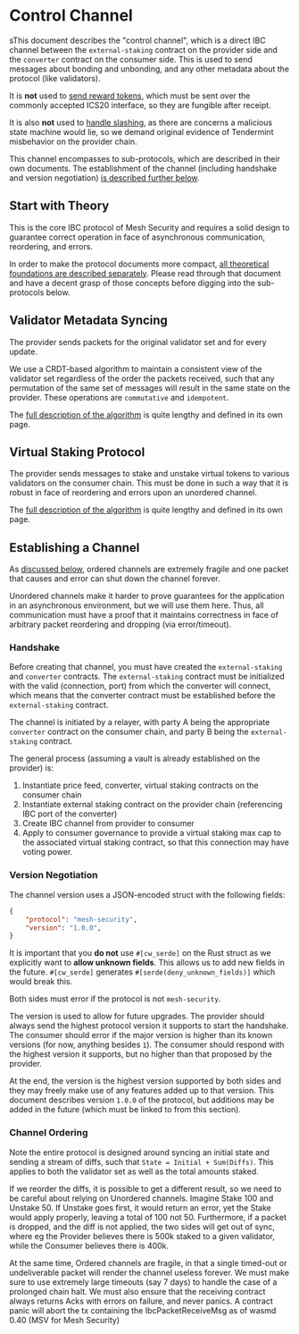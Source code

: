 # Control Channel

sThis document describes the "control channel", which is a direct IBC channel between the
`external-staking` contract on the provider side and the `converter` contract
on the consumer side. This is used to send messages about bonding and unbonding,
and any other metadata about the protocol (like validators).

It is **not** used to [send reward tokens](./Rewards.md), which must be sent over
the commonly accepted ICS20 interface, so they are fungible after receipt.

It is also **not** used to [handle slashing](./Slashing.md), as there are concerns
a malicious state machine would lie, so we demand original evidence of Tendermint
misbehavior on the provider chain.

This channel encompasses to sub-protocols, which are described in their own documents.
The establishment of the channel (including handshake and version negotiation) 
[is described further below](#establishing-a-channel).

## Start with Theory

This is the core IBC protocol of Mesh Security and requires a solid design to guarantee
correct operation in face of asynchronous communication, reordering, and errors.

In order to make the protocol documents more compact, 
[all theoretical foundations are described separately](./Serializability.md).
Please read through that document and have a decent grasp of those concepts before
digging into the sub-protocols below.

## Validator Metadata Syncing

The provider sends packets for the original validator set and for every update.

We use a CRDT-based algorithm to maintain a consistent view of the validator set regardless
of the order the packets received, such that any permutation of the same set of messages
will result in the same state on the provider. These operations are `commutative` and `idempotent`.

The [full description of the algorithm](./ValidatorSet.md) is quite lengthy and defined in its own page.

## Virtual Staking Protocol

The provider sends messages to stake and unstake virtual tokens to various validators
on the consumer chain. This must be done in such a way that it is robust in face
of reordering and errors upon an unordered channel.

The [full description of the algorithm](./Staking.md) is quite lengthy and defined in its own page.


## Establishing a Channel

As [discussed below](#channel-ordering), ordered channels are extremely fragile and
one packet that causes and error can shut down the channel forever.

Unordered channels make it harder to prove guarantees for the application in an asynchronous
environment, but we will use them here. Thus, all communication must have a proof that
it maintains correctness in face of arbitrary packet reordering and dropping (via error/timeout).

### Handshake

Before creating that channel, you must have created the `external-staking` and
`converter` contracts. The `external-staking` contract must be initialized with
the valid (connection, port) from which the converter will connect, which means that
the converter contract must be established before the `external-staking` contract.

The channel is initiated by a relayer, with party A being the appropriate `converter`
contract on the consumer chain, and party B being the `external-staking` contract.

The general process (assuming a vault is already established on the provider) is:

1. Instantiate price feed, converter, virtual staking contracts on the consumer chain
2. Instantiate external staking contract on the provider chain (referencing IBC port of the converter)
3. Create IBC channel from provider to consumer
4. Apply to consumer governance to provide a virtual staking max cap to the associated virtual staking contract, so that this connection may have voting power.

### Version Negotiation

The channel version uses a JSON-encoded struct with the following fields:

```json
{
    "protocol": "mesh-security",
    "version": "1.0.0",
}
```

It is important that you **do not** use `#[cw_serde]` on the Rust struct as we explicitly
want to **allow unknown fields**. This allows us to add new fields in the future.
`#[cw_serde]` generates `#[serde(deny_unknown_fields)]` which would break this.

Both sides must error if the protocol is not `mesh-security`. 

The version is used to allow for future upgrades. The provider should always send the
highest protocol version it supports to start the handshake. The consumer should
error if the major version is higher than its known versions (for now, anything besides `1`).
The consumer should respond with the highest version it supports, but no higher than
that proposed by the provider. 

At the end, the version is the highest version supported by both sides and they may freely make
use of any features added up to that version. This document describes version `1.0.0` of
the protocol, but additions may be added in the future (which must be linked to from this section).

### Channel Ordering

Note the entire protocol is designed around syncing an initial state and sending a stream
of diffs, such that `State = Initial + Sum(Diffs)`. This applies to both the validator set
as well as the total amounts staked. 

If we reorder the diffs, it is possible to get a different result, so we need to be careful
about relying on Unordered channels. Imagine Stake 100 and Unstake 50. If Unstake goes first,
it would return an error, yet the Stake would apply properly, leaving a total of 100 not 50.
Furthermore, if a packet is dropped, and the diff is not applied, the two sides will
get out of sync, where eg the Provider believes there is 500k staked to a given validator,
while the Consumer believes there is 400k. 

At the same time, Ordered channels are fragile, in that a single timed-out or undeliverable packet
will render the channel useless forever. We must make sure to use extremely large timeouts
(say 7 days) to handle the case of a prolonged chain halt. We must also ensure that the
receiving contract always returns Acks with errors on failure, and never panics.
A contract panic will abort the tx containing the IbcPacketReceiveMsg as of wasmd 0.40
(MSV for Mesh Security)
